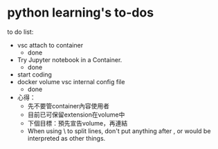 # python learning's to-dos
to do list:
- vsc attach to container
    - done
- Try Jupyter notebook in a Container.
    - done
- start coding 
- docker volume vsc internal config file
    - done
- 心得：
    - 先不要管container內容使用者
    - 目前已可保留extension在volume中
    - 下個目標：預先宣告volume，再連結
    - When using \ to split lines, don't put anything after \, or would be interpreted as other things.